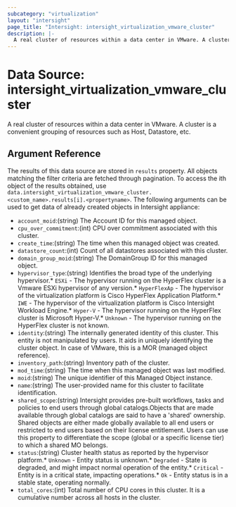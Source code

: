 ```yaml
---
subcategory: "virtualization"
layout: "intersight"
page_title: "Intersight: intersight_virtualization_vmware_cluster"
description: |-
  A real cluster of resources within a data center in VMware. A cluster is a convenient grouping of resources such as Host, Datastore, etc.
---
```


# Data Source: intersight_virtualization_vmware_cluster
A real cluster of resources within a data center in VMware. A cluster is a convenient grouping of resources such as Host, Datastore, etc.
## Argument Reference
The results of this data source are stored in `results` property.
All objects matching the filter criteria are fetched through pagination.
To access the ith object of the results obtained, use `data.intersight_virtualization_vmware_cluster.<custom_name>.results[i].<propertyname>`.
The following arguments can be used to get data of already created objects in Intersight appliance:
* `account_moid`:(string) The Account ID for this managed object. 
* `cpu_over_commitment`:(int) CPU over commitment associated with this cluster. 
* `create_time`:(string) The time when this managed object was created. 
* `datastore_count`:(int) Count of all datastores associated with this cluster. 
* `domain_group_moid`:(string) The DomainGroup ID for this managed object. 
* `hypervisor_type`:(string) Identifies the broad type of the underlying hypervisor.* `ESXi` - The hypervisor running on the HyperFlex cluster is a Vmware ESXi hypervisor of any version.* `HyperFlexAp` - The hypervisor of the virtualization platform is Cisco HyperFlex Application Platform.* `IWE` - The hypervisor of the virtualization platform is Cisco Intersight Workload Engine.* `Hyper-V` - The hypervisor running on the HyperFlex cluster is Microsoft Hyper-V.* `Unknown` - The hypervisor running on the HyperFlex cluster is not known. 
* `identity`:(string) The internally generated identity of this cluster. This entity is not manipulated by users. It aids in uniquely identifying the cluster object. In case of VMware, this is a MOR (managed object reference). 
* `inventory_path`:(string) Inventory path of the cluster. 
* `mod_time`:(string) The time when this managed object was last modified. 
* `moid`:(string) The unique identifier of this Managed Object instance. 
* `name`:(string) The user-provided name for this cluster to facilitate identification. 
* `shared_scope`:(string) Intersight provides pre-built workflows, tasks and policies to end users through global catalogs.Objects that are made available through global catalogs are said to have a 'shared' ownership. Shared objects are either made globally available to all end users or restricted to end users based on their license entitlement. Users can use this property to differentiate the scope (global or a specific license tier) to which a shared MO belongs. 
* `status`:(string) Cluster health status as reported by the hypervisor platform.* `Unknown` - Entity status is unknown.* `Degraded` - State is degraded, and might impact normal operation of the entity.* `Critical` - Entity is in a critical state, impacting operations.* `Ok` - Entity status is in a stable state, operating normally. 
* `total_cores`:(int) Total number of CPU cores in this cluster. It is a cumulative number across all hosts in the cluster. 
 